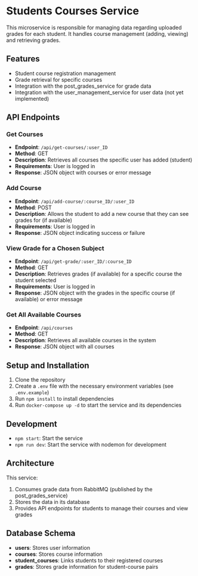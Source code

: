 # Students Courses Service

This microservice is responsible for managing data regarding uploaded grades for each student. It handles course management (adding, viewing) and retrieving grades.

## Features

- Student course registration management
- Grade retrieval for specific courses
- Integration with the post_grades_service for grade data
- Integration with the user_management_service for user data (not yet implemented)

## API Endpoints

### Get Courses
- **Endpoint**: `/api/get-courses/:user_ID`
- **Method**: GET
- **Description**: Retrieves all courses the specific user has added (student)
- **Requirements**: User is logged in
- **Response**: JSON object with courses or error message

### Add Course
- **Endpoint**: `/api/add-course/:course_ID/:user_ID`
- **Method**: POST
- **Description**: Allows the student to add a new course that they can see grades for (if available)
- **Requirements**: User is logged in
- **Response**: JSON object indicating success or failure

### View Grade for a Chosen Subject
- **Endpoint**: `/api/get-grade/:user_ID/:course_ID`
- **Method**: GET
- **Description**: Retrieves grades (if available) for a specific course the student selected
- **Requirements**: User is logged in
- **Response**: JSON object with the grades in the specific course (if available) or error message

### Get All Available Courses
- **Endpoint**: `/api/courses`
- **Method**: GET
- **Description**: Retrieves all available courses in the system
- **Response**: JSON object with all courses

## Setup and Installation

1. Clone the repository
2. Create a `.env` file with the necessary environment variables (see `.env.example`)
3. Run `npm install` to install dependencies
4. Run `docker-compose up -d` to start the service and its dependencies

## Development

- `npm start`: Start the service
- `npm run dev`: Start the service with nodemon for development

## Architecture

This service:
1. Consumes grade data from RabbitMQ (published by the post_grades_service)
2. Stores the data in its database
3. Provides API endpoints for students to manage their courses and view grades

## Database Schema

- **users**: Stores user information
- **courses**: Stores course information
- **student_courses**: Links students to their registered courses
- **grades**: Stores grade information for student-course pairs
